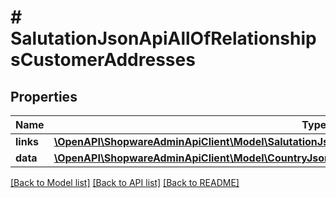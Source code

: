 # # SalutationJsonApiAllOfRelationshipsCustomerAddresses

## Properties

Name | Type | Description | Notes
------------ | ------------- | ------------- | -------------
**links** | [**\OpenAPI\ShopwareAdminApiClient\Model\SalutationJsonApiAllOfRelationshipsCustomerAddressesLinks**](SalutationJsonApiAllOfRelationshipsCustomerAddressesLinks.md) |  | [optional]
**data** | [**\OpenAPI\ShopwareAdminApiClient\Model\CountryJsonApiAllOfRelationshipsCustomerAddressesData[]**](CountryJsonApiAllOfRelationshipsCustomerAddressesData.md) |  | [optional]

[[Back to Model list]](../../README.md#models) [[Back to API list]](../../README.md#endpoints) [[Back to README]](../../README.md)
